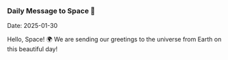### Daily Message to Space 🌌
Date: 2025-01-30

Hello, Space! 🌍 We are sending our greetings to the universe from Earth on this beautiful day!

